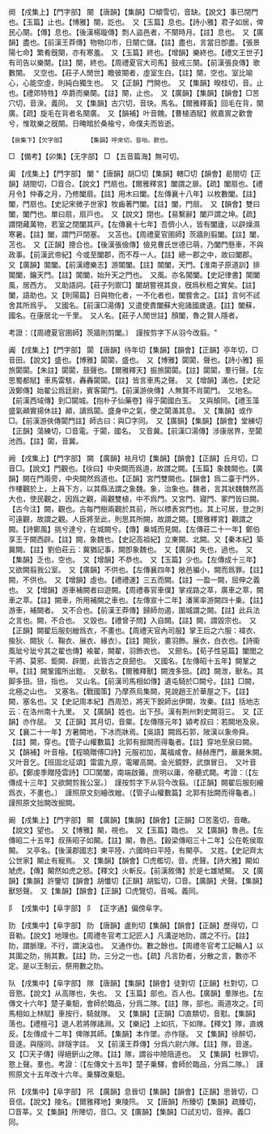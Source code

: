 <!-- { "loadSidebar": true } -->
阕	【戌集上】【門字部】	闋	【唐韻】【集韻】□傾雪切，音缺。【說文】事已閉門也。【玉篇】止也。【博雅】闋，訖也。　又【玉篇】息也。【詩小雅】君子如居，俾民心闋。【傳】息也。【後漢楊璇傳】剽人盜邑者，不闋時月。【註】息也。　又【廣韻】盡也。【前漢王莽傳】物物卬市，日闋亡儲。【註】盡也，言當日卽盡。【張景陽七命】繁肴旣闋，亦有寒羞。　又【玉篇】終也。【增韻】樂終也。【禮文王世子】有司告以樂闋。【註】闋，終也。【周禮夏官大司馬】鼓戒三闋。【前漢張良傳】歌數闋。　又空也。【莊子人閒世】瞻彼闋者，虛室生白。【註】闋，空也。室比喻心，心能空虛，則純白獨生也。　又【正韻】門開也。　又【集韻】暌桂切，音。止也。【禮郊特牲】卒爵而樂闋。【註】闋，止也。　又【廣韻】【集韻】【韻會】□苦穴切，音湀。義同。　又【集韻】古穴切，音玦。馬名。【爾雅釋畜】回毛在背，闋廣。【疏】旋毛在背者名闋廣。　又【韻補】叶音餽。【曹植酒賦】敘嘉賔之歡會兮，惟耽樂之旣闋。日晻暗於桑楡兮，命僕夫而皆逝。

	【辰集下】【欠字部】		【集韻】呼來切，音咍。飮也。

□	【備考】【卯集】【无字部】	□	【五音篇海】無可切。

阖	【戌集上】【門字部】	闔	"【唐韻】胡□切【集韻】轄□切【韻會】曷閤切【正韻】胡閤切，□音合。【說文】門扇也。【爾雅釋宮】闔謂之扉。【疏】闔扇也。【禮月令】仲春之月，乃修闔扇。【註】用木曰闔。【左傳襄十八年】以枚數闔。【註】闔，門扇也。【史記宋微子世家】牧齒著門闔。【註】闔，門扇。　又【韻會】雙曰闔，闔門也。單曰扇，扇戸也。　又【說文】閉也。【易繫辭】闔戸謂之坤。【疏】謂閉藏萬物，若室之閉闔其戸。【左傳襄十七年】吾儕小人，皆有闔廬，以辟燥濕寒暑。【註】闔，謂門戸閉塞。　又苫也。【周禮夏官圉師】茨牆則翦闔。【註】闔，苫也。　又【正韻】摠合也。【後漢張儉傳】儉見曹氏世德已萌，乃闔門懸車，不與政事。【前漢武帝紀】今或至闔郡，而不荐一人。【註】總一郡之中，故曰闔郡。　又【廣韻】閶闔。【前漢禮樂志】游閶闔。【註】閶闔，天門。【淮南子原道訓】排閶闔，鑰天門。【註】閶闔，始升天之門也。　又風。亦名閶闔。【史記律書】閶闔風，居西方。　又助語詞。【莊子列禦□】闔胡嘗視其良，旣爲秋栢之實矣。【註】闔，語助也。又【則陽篇】日與物化者，一不化者也，闔嘗舍之。【註】言何不試舍其所爲乎。　又國名。【前漢□湯傳】又遣使責闔蘇大宛諸國歲遺。【註】闔蘇，國名。在康居北一千里。　又人名。【莊子人閒世註】顏闔，魯之賢人隱者。

考證：〔【周禮夏官圉師】茨牆則剪闔。〕　謹按剪字下从羽今改翦。"

阗	【戌集上】【門字部】	闐	【唐韻】待年切【集韻】【韻會】【正韻】亭年切，□音田。【說文】盛也。【博雅】闐闐，盛也。　又【博雅】闐闐，聲也。【詩小雅】振旅闐闐。【朱註】闐闐，鼓聲也。【爾雅釋天】振旅闐闐。【註】闐闐，羣行聲。【左思蜀都賦】車馬雷駭，轟轟闐闐。【註】皆言車馬之聲。　又【增韻】滿也。【史記汲鄭傳】始翟公爲廷尉，賓客闐門。【前漢游俠傳】人無賢不肖闐門。　又地名。【前漢西域傳】到□闐城。【抱朴子仙藥卷】得于闐國白玉。　又與顛同。【禮玉藻盛氣顚實揚休註】顚，讀爲闐。盛身中之氣，使之闐滿其息。　又【集韻】或作□。【前漢游俠傳闐門註】師古曰：與□字同。　又【廣韻】【集韻】【韻會】堂練切【正韻】蕩練切，□音電。于闐，國名。　又音冀。【前漢□湯傳】涉康居界，至闐池西。【註】闐，音冀。

阙	【戌集上】【門字部】	闕	【廣韻】袪月切【集韻】【韻會】【正韻】丘月切，□音□。【說文】門觀也。【徐曰】中央闕而爲道，故謂之闕。【玉篇】象魏闕也。【廣韻】闕在門兩旁，中央闕然爲道也。【正韻】宮門雙闕也。【韻會】爲二臺于門外，作樓觀於上，上員下方，以其縣法謂之象魏。象，治象也。魏者，言其狀魏魏然高大也，使民觀之，因爲之觀，兩觀雙植，中不爲門。又宮門、寢門、冢門皆曰闕。【古今注】闕，觀也。古每門樹兩觀於其前，所以標表宮門也。其上可居，登之則可遠觀，故謂之觀。人臣將至此，則思其所闕，故謂之闕。【爾雅釋宮】觀謂之闕。【詩鄭風】挑兮達兮，在城闕兮。【傳】乗城而見闕。【左傳莊二十一年】鄭伯享王于闕西辟。【註】闕，象魏也。【史記高祖紀】立東闕、北闕。又【秦本紀】築冀闕。【註】劉伯莊云：冀猶記事，闕卽象魏也。　又【廣韻】失也，過也。　又【集韻】乏也，空也。　又【增韻】不恭也。　又【玉篇】少也。【左傳成十三年】又欲闕翦我公室。　又【廣韻】不供也。【左傳襄四年】敞邑褊小，闕而爲罪。【註】闕，不供也。　又【增韻】虛也。【禮禮運】三五而闕。【註】一盈一闕，屈伸之義也。　又【增韻】游車補闕者曰遊闕。【周禮春官車僕】掌戎路之萃，廣車之萃，闕車之萃。【註】闕車，所用補闕之車也。【左傳宣十二年】潘黨率游闕四十乗。【註】游車，補闕者。　又不合也。【前漢王莽傳】歸師勿遏，圍城謂之闕。【註】此兵法之言也。闕，不合也。　又毀也。【禮曾子問】入自闕。【註】闕，謂毀宗也。　又【正韻】闕翟后服刻繒爲衣，不畫也。【周禮天官內司服】掌王后之六服：褘衣、揄狄、闕狄（、鞠衣、展衣、緣衣）。【註】闕狄，畫羽飾。展衣，白衣也。【詩衞風玼兮玼兮其之翟也傳】褕翟，闕翟，羽飾衣也。　又劒名。【荀子性惡篇】闔閭之干將、莫邪、鉅闕、辟閭，此皆古之良劒也。　又國名。【左傳昭十五年】闕鞏之甲。【註】闕鞏國所出鎧。　又獸名。【爾雅釋獸】闕洩多狃。【疏】闕泄，獸名。其脚多狃。狃，指也。　又山名。【前漢司馬相如傳】遺屯騎於□闕兮。【註】□闕，北極之山也。　又塞名。【戰國策】乃摩燕烏集闕，見說趙王於華屋之下。【註】闕，塞名也。又【史記周本紀】西周恐，將天下銳師出伊闕，攻秦。【註】括地志云：在洛州南十九里。　又【廣韻】姓也。出下邳。漢有荆州刺史闕羽三。　又【正韻】亦作屈。　又【正韻】其月切，音橜。【左傳隱元年】潁考叔曰：若闕地及泉。又【襄二十一年】方暑闕地，下冰而牀焉。【吳語】闕爲石郭，陂漢以象帝舜。【註】闕，穿也。【管子山權數篇】北郭有掘闕而得龜者。【註】穿地至泉曰闕。　又【韻補】叶音檜。【程曉贈傅□詩】元服初加，萬福咸會。赫赫應門，嚴嚴朱闕。　又叶音乞。【班固北征頌】雷震九原，電曜高闕。金光鏡野，武旗冒日。　又叶音卻。【鄭虔季贈陸雲詩】□□閶闔，南端啟籥。庶明以庸，帝聽式闕。考證：〔【左傳成十三年】又欲闕剪我公室。〕　謹按剪字下从羽今改翦。〔【正韻】闕翟后服刻繪爲衣，不畫也。〕　謹照原文刻繪改繒。〔【管子山權數篇】北郭有拙闕而得龜者。〕　謹照原文拙闕改掘闕。 

阚	【戌集上】【門字部】	闞	【廣韻】【集韻】【韻會】【正韻】□苦濫切，音瞰。【說文】望也。　又【博雅】闞，視也。　又【玉篇】臨也。　又【廣韻】魯邑。【左傳昭二十五年】叔孫昭子如闞。【註】闞，魯邑。【穀梁傳昭三十二年】公在乾侯取闞。　又亭名。【後漢郡國志】東平陸，六國時曰平陸，有闞亭。　又姓。【史記齊太公世家】闞止有寵焉。　又【集韻】【韻會】□虎檻切，音。虎聲。【詩大雅】闞如虓虎。【傳】闞然如虎之怒。【釋文】火斬反。【前漢敘傳】於是七雄虓闞。　又【廣韻】【集韻】許鑒切【韻會】胡懺切【正韻】胡監切，□音。【廣韻】犬聲。【集韻】獸怒聲。　又【集韻】【韻會】【正韻】□虎覽切，音喊。義同。

阝	【戌集中】【阜字部】	阝	【正字通】偏傍阜字。

阞	【戌集中】【阜字部】	阞	【唐韻】盧則切【集韻】【韻會】【正韻】歷得切，□音勒。【說文】地理也。【周禮冬官考工記匠人】凡溝逆地阞，謂之不行。【註】阞，謂脈理。不行，謂決溢也。　又通作仂。數之餘也。【周禮冬官考工記輪人】以其圍之阞，捎其數。【註】阞，三分之一也。【疏】凡言阞者，分散之言，數亦不定。是以王制云，祭用數之阞。

队	【戌集中】【阜字部】	隊	【唐韻】【集韻】【韻會】徒對切【正韻】杜對切，□音憝。【說文】从高隊也，失也。　又【玉篇】部也。百人也。【廣韻】羣隊也。【左傳文十六年】楚子乗馹，會師於臨品，分爲二隊。【註】隊，部也。兩道攻之。【司馬相如上林賦】車按行，騎就隊。　又【集韻】【正韻】□直類切，音懟。【集韻】落也。【禮檀弓】退人若將隊諸淵。又【樂記】上如抗，下如隊。【釋文】隊，直媿反。【左傳成十二年】俾隊其師。【集韻】本作墜。亦作隧。　又【集韻】徐醉切，音遂。與隧同。詳隧字註。　又【前漢王莽傳】分爲六尉六隊。【註】隊，音遂。　又【□天子傳】得絕銒山之隊。【註】隊，謂谷中險阻道也。　又【集韻】杜罪切，憝上聲。羣也。考證：〔【左傳文十五年】楚子乗驛，會師於臨品，分爲二隊。〕　謹照原文十五年改十六年。乗驛改乗馹。 

阠	【戌集中】【阜字部】	阠	【廣韻】息晉切【集韻】【韻會】【正韻】思晉切，□音信。【說文】陵名。【爾雅釋地】東陵阠。　又【唐韻】所臻切【集韻】疏臻切，□音莘。又【集韻】所陣切，音□。又【廣韻】【集韻】□試刃切，音抻。義□同。

